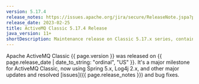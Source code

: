 ```yaml
---
version: 5.17.4
release_notes: https://issues.apache.org/jira/secure/ReleaseNote.jspa?projectId=12311210&version=12352481
release_date: 2023-02-25
title: ActiveMQ Classic 5.17.4 Release
java_version: 11+
shortDescription: Maintenance release on Classic 5.17.x series, containing Spring 5.3.25, xstream 1.4.20, and a lot of other fixes and improvements.
---
```

Apache ActiveMQ Classic {{ page.version }} was released on {{ page.release_date | date_to_string: "ordinal", "US" }}. It's a major milestone for ActiveMQ Classic, now using Spring 5.x, Log4j 2.x, and other major updates and resolved [issues]({{ page.release_notes }}) and bug fixes.
